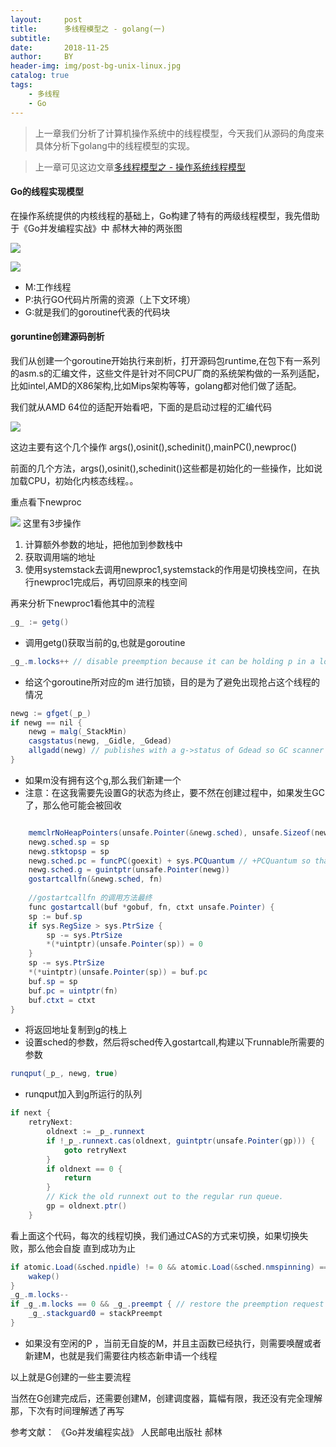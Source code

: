 ```yaml
---
layout:     post
title:      多线程模型之 - golang(一)
subtitle:   
date:       2018-11-25
author:     BY
header-img: img/post-bg-unix-linux.jpg
catalog: true
tags:
    - 多线程
    - Go
---
```


> 上一章我们分析了计算机操作系统中的线程模型，今天我们从源码的角度来具体分析下golang中的线程模型的实现。

> 上一章可见这边文章[多线程模型之 - 操作系统线程模型](https://silenming.github.io/2018/11/10/%E5%A4%9A%E7%BA%BF%E7%A8%8B%E6%A8%A1%E5%9E%8B%E4%B9%8B-%E6%93%8D%E4%BD%9C%E7%B3%BB%E7%BB%9F%E7%BA%BF%E7%A8%8B%E6%A8%A1%E5%9E%8B/)

#### Go的线程实现模型

在操作系统提供的内核线程的基础上，Go构建了特有的两级线程模型，我先借助于《Go并发编程实战》中 郝林大神的两张图


![](http://silenblog.oss-cn-beijing.aliyuncs.com/005.png)

![](http://silenblog.oss-cn-beijing.aliyuncs.com/006.png)

- M:工作线程
- P:执行GO代码片所需的资源（上下文环境）
- G:就是我们的goroutine代表的代码块


#### goruntine创建源码剖析

我们从创建一个goroutine开始执行来剖析，打开源码包runtime,在包下有一系列的asm.s的汇编文件，这些文件是针对不同CPU厂商的系统架构做的一系列适配，比如intel,AMD的X86架构,比如Mips架构等等，golang都对他们做了适配。

我们就从AMD 64位的适配开始看吧，下面的是启动过程的汇编代码


![](http://silenblog.oss-cn-beijing.aliyuncs.com/WX20190224-131602%402x.png)

这边主要有这个几个操作 args(),osinit(),schedinit(),mainPC(),newproc()


前面的几个方法，args(),osinit(),schedinit()这些都是初始化的一些操作，比如说加载CPU，初始化内核态线程。。

重点看下newproc

![](http://silenblog.oss-cn-beijing.aliyuncs.com/WX20190224-134203%402x.png)
这里有3步操作

1. 计算额外参数的地址，把他加到参数栈中
2. 获取调用端的地址 
3. 使用systemstack去调用newproc1,systemstack的作用是切换栈空间，在执行newproc1完成后，再切回原来的栈空间

再来分析下newproc1看他其中的流程

```java
_g_ := getg()

```
- 调用getg()获取当前的g,也就是goroutine

```java
_g_.m.locks++ // disable preemption because it can be holding p in a local var
```
- 给这个goroutine所对应的m 进行加锁，目的是为了避免出现抢占这个线程的情况

```java
newg := gfget(_p_)
if newg == nil {
    newg = malg(_StackMin)
    casgstatus(newg, _Gidle, _Gdead)
    allgadd(newg) // publishes with a g->status of Gdead so GC scanner doesn't look at uninitialized stack.
}
```

- 如果m没有拥有这个g,那么我们新建一个
- 注意：在这我需要先设置G的状态为终止，要不然在创建过程中，如果发生GC了，那么他可能会被回收

```java

    memclrNoHeapPointers(unsafe.Pointer(&newg.sched), unsafe.Sizeof(newg.sched))
    newg.sched.sp = sp
    newg.stktopsp = sp
    newg.sched.pc = funcPC(goexit) + sys.PCQuantum // +PCQuantum so that previous instruction is in same function
    newg.sched.g = guintptr(unsafe.Pointer(newg))
    gostartcallfn(&newg.sched, fn)
    
    //gostartcallfn 的调用方法最终
    func gostartcall(buf *gobuf, fn, ctxt unsafe.Pointer) {
    sp := buf.sp
    if sys.RegSize > sys.PtrSize {
        sp -= sys.PtrSize
        *(*uintptr)(unsafe.Pointer(sp)) = 0
    }
    sp -= sys.PtrSize
    *(*uintptr)(unsafe.Pointer(sp)) = buf.pc
    buf.sp = sp
    buf.pc = uintptr(fn)
    buf.ctxt = ctxt
}
```
- 将返回地址复制到g的栈上
- 设置sched的参数，然后将sched传入gostartcall,构建以下runnable所需要的参数

```java
runqput(_p_, newg, true)
```

- runqput加入到g所运行的队列

```java
if next {
    retryNext:
        oldnext := _p_.runnext
        if !_p_.runnext.cas(oldnext, guintptr(unsafe.Pointer(gp))) {
            goto retryNext
        }
        if oldnext == 0 {
            return
        }
        // Kick the old runnext out to the regular run queue.
        gp = oldnext.ptr()
    }
```
看上面这个代码，每次的线程切换，我们通过CAS的方式来切换，如果切换失败，那么他会自旋
直到成功为止

```java
if atomic.Load(&sched.npidle) != 0 && atomic.Load(&sched.nmspinning) == 0 && mainStarted {
    wakep()
}
_g_.m.locks--
if _g_.m.locks == 0 && _g_.preempt { // restore the preemption request in case we've cleared it in newstack
    _g_.stackguard0 = stackPreempt
}

```

- 如果没有空闲的P ，当前无自旋的M，并且主函数已经执行，则需要唤醒或者新建M，也就是我们需要往内核态新申请一个线程

以上就是G创建的一些主要流程

当然在G创建完成后，还需要创建M，创建调度器，篇幅有限，我还没有完全理解那，下次有时间理解透了再写

参考文献：
《Go并发编程实战》 人民邮电出版社 郝林















